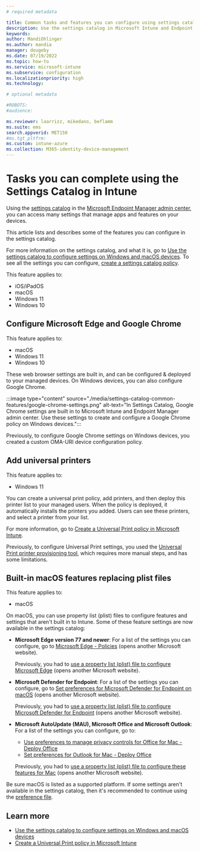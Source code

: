 ```yaml
---
# required metadata

title: Common tasks and features you can configure using settings catalog in Microsoft Intune
description: Use the settings catalog in Microsoft Intune and Endpoint Manager to configure common features. For example, you can create a Universal Print policy, configure Microsoft Edge and Google Chrome web browser, and use built in settings instead of plist files for macOS devices.
keywords:
author: MandiOhlinger
ms.author: mandia
manager: dougeby
ms.date: 07/19/2022
ms.topic: how-to
ms.service: microsoft-intune
ms.subservice: configuration
ms.localizationpriority: high
ms.technology:

# optional metadata

#ROBOTS:
#audience:

ms.reviewer: laarrizz, mikedano, beflamm
ms.suite: ems
search.appverid: MET150
#ms.tgt_pltfrm:
ms.custom: intune-azure
ms.collection: M365-identity-device-management
---
```


# Tasks you can complete using the Settings Catalog in Intune

Using the [settings catalog](settings-catalog.md) in the [Microsoft Endpoint Manager admin center](https://go.microsoft.com/fwlink/?linkid=2109431), you can access many settings that manage apps and features on your devices.

This article lists and describes some of the features you can configure in the settings catalog.

For more information on the settings catalog, and what it is, go to [Use the settings catalog to configure settings on Windows and macOS devices](settings-catalog.md). To see all the settings you can configure, [create a settings catalog policy](settings-catalog.md).

This feature applies to:

- iOS/iPadOS
- macOS
- Windows 11
- Windows 10

## Configure Microsoft Edge and Google Chrome

<!-- ms.reviewer: mikedano -->

This feature applies to:

- macOS
- Windows 11
- Windows 10

These web browser settings are built in, and can be configured & deployed to your managed devices. On Windows devices, you can also configure Google Chrome.

:::image type="content" source="./media/settings-catalog-common-features/google-chrome-settings.png" alt-text="In Settings Catalog, Google Chrome settings are built in to Microsoft Intune and Endpoint Manager admin center. Use these settings to create and configure a Google Chrome policy on Windows devices.":::

Previously, to configure Google Chrome settings on Windows devices, you created a custom OMA-URI device configuration policy.

## Add universal printers

<!-- ms.reviewer: laarrizz -->

This feature applies to:

- Windows 11

You can create a universal print policy, add printers, and then deploy this printer list to your managed users. When the policy is deployed, it automatically installs the printers you added. Users can see these printers, and select a printer from your list.

For more information, go to [Create a Universal Print policy in Microsoft Intune](settings-catalog-printer-provisioning.md).

Previously, to configure Universal Print settings, you used the [Universal Print printer provisioning tool](/universal-print/fundamentals/universal-print-intune-tool), which requires more manual steps, and has some limitations.

## Built-in macOS features replacing plist files

<!-- ms.reviewer: beflamm -->

This feature applies to:

- macOS

On macOS, you can use property list (plist) files to configure features and settings that aren't built in to Intune. Some of these feature settings are now available in the settings catalog:

- **Microsoft Edge version 77 and newer**: For a list of the settings you can configure, go to [Microsoft Edge - Policies](/DeployEdge/microsoft-edge-policies) (opens another Microsoft website).

  Previously, you had to [use a property list (plist) file to configure Microsoft Edge](/deployedge/configure-microsoft-edge-on-mac) (opens another Microsoft website).

- **Microsoft Defender for Endpoint**: For a list of the settings you can configure, go to [Set preferences for Microsoft Defender for Endpoint on macOS](/microsoft-365/security/defender-endpoint/mac-preferences) (opens another Microsoft website).

  Previously, you had to [use a property list (plist) file to configure Microsoft Defender for Endpoint](/microsoft-365/security/defender-endpoint/mac-install-with-intune) (opens another Microsoft website).

- **Microsoft AutoUpdate (MAU), Microsoft Office and Microsoft Outlook**: For a list of the settings you can configure, go to:

  - [Use preferences to manage privacy controls for Office for Mac - Deploy Office](/deployoffice/privacy/mac-privacy-preferences)
  - [Set preferences for Outlook for Mac - Deploy Office](/deployoffice/mac/preferences-outlook)

  Previously, you had to [use a property list (plist) file to configure these features for Mac](/deployoffice/mac/deploy-preferences-for-office-for-mac) (opens another Microsoft website).

Be sure macOS is listed as a supported platform. If some settings aren't available in the settings catalog, then it's recommended to continue using the [preference file](preference-file-settings-macos.md).

## Learn more

- [Use the settings catalog to configure settings on Windows and macOS devices](settings-catalog.md)
- [Create a Universal Print policy in Microsoft Intune](settings-catalog-printer-provisioning.md)
